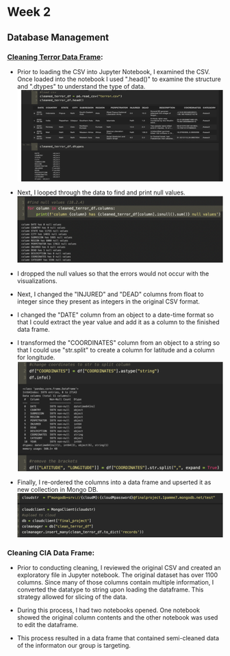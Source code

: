 # Week 2


## Database Management

### [Cleaning Terror Data Frame](https://github.com/namin1993/Capstone_Project/blob/Lauren_week_2/cleaning_terror_df.ipynb): 

* Prior to loading the CSV into Jupyter Notebook, I examined the CSV.  Once loaded into the notebook I used ".head()" to examine the structure and ".dtypes" to understand the type of data.
![head and dyptes](https://github.com/namin1993/Capstone_Project/blob/Lauren_week_2/lauren_resources_week_2/head%20and%20dytpes.png)

* Next, I looped through the data to find and print null values.
![find nulls](https://github.com/namin1993/Capstone_Project/blob/Lauren_week_2/lauren_resources_week_2/find%20nulls.png)

* I dropped the null values so that the errors would not occur with the visualizations.

* Next, I changed the "INJURED" and "DEAD" columns from float to integer since they present as integers in the original CSV format.

* I changed the "DATE" column from an object to a date-time format so that I could extract the year value and add it as a column to the finished data frame.

* I transformed the "COORDINATES" column from an object to a string so that I could use "str.split" to create a column for latitude and a column for longitude.
![coordinates](https://github.com/namin1993/Capstone_Project/blob/Lauren_week_2/lauren_resources_week_2/coordinates.png)

* Finally, I re-ordered the columns into a data frame and upserted it as new collection in Mongo DB.
![upsert to mongo](https://github.com/namin1993/Capstone_Project/blob/Lauren_week_2/lauren_resources_week_2/upsert%20to%20mongo.png)

### Cleaning CIA Data Frame:

* Prior to conducting cleaning, I reviewed the original CSV and created an exploratory file in Jupyter notebook.  The original dataset has over 1100 columns.  Since many of those columns contain multiple information, I converted the datatype to string upon loading the dataframe.  This strategy allowed for slicing of the data.

* During this process, I had two notebooks opened.  One notebook showed the original column contents and the other notebook was used to edit the dataframe.

* This process resulted in a data frame that contained semi-cleaned data of the informaton our group is targeting.  
